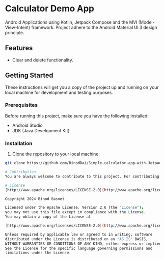 # Calculator Demo App

Android Applications using Kotlin, Jetpack Compose and the MVI (Model-View-Intent) framework.
Project adhere to the Android Material UI 3 design principle.

## Features
- Clear and delete functionality.

## Getting Started

These instructions will get you a copy of the project up and running on your local machine for development and testing purposes.

### Prerequisites

Before running this project, make sure you have the following installed:
- Android Studio
- JDK (Java Development Kit)

### Installation

1. Clone the repository to your local machine:

```bash
git clone https://github.com/BinodDai/Simple-calculator-app-with-Jetpack-compose-and-material-design3.git

# Contribution
You are always welcome to contribute to this project. For contributing, feel free to [create an issue](https://github.com/BinodDai/Photos_App_Compose/issues) or submit a pull request.

# License
[http://www.apache.org/licenses/LICENSE-2.0](http://www.apache.org/licenses/LICENSE-2.0)

Copyright 2024 Binod Basnet

Licensed under the Apache License, Version 2.0 (the "License");
you may not use this file except in compliance with the License.
You may obtain a copy of the License at

[http://www.apache.org/licenses/LICENSE-2.0](http://www.apache.org/licenses/LICENSE-2.0)

Unless required by applicable law or agreed to in writing, software
distributed under the License is distributed on an "AS IS" BASIS,
WITHOUT WARRANTIES OR CONDITIONS OF ANY KIND, either express or implied.
See the License for the specific language governing permissions and
limitations under the License.

